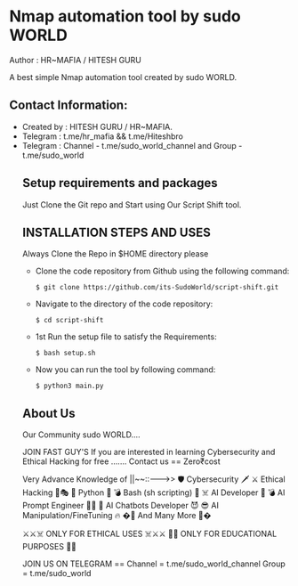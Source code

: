 # Nmap automation tool by sudo WORLD
Author : HR~MAFIA / HITESH GURU
        <p>A best simple Nmap automation tool created by sudo WORLD.</p>
  <h2>Contact Information:</h2>
<ul>
        <li>Created by : HITESH GURU / HR~MAFIA.</li>
        <li>Telegram : t.me/hr_mafia && t.me/Hiteshbro</li>
        <li>Telegram : Channel - t.me/sudo_world_channel and Group - t.me/sudo_world</li>

<h2>Setup requirements and packages</h2>
<p>Just Clone the Git repo and Start using Our Script Shift tool.</p>

<h2>INSTALLATION STEPS AND USES</h2>
<p> Always Clone the Repo in $HOME directory please </p> 
<div>
  <ul>
    <li>
      <p>Clone the code repository from Github using the following command:</p>
      <pre><code>$ git clone https://github.com/its-SudoWorld/script-shift.git </code></pre>
    </li>
    <li>
      <p>Navigate to the directory of the code repository:</p>
      <pre><code>$ cd script-shift</code></pre>
    </li>
    <li>
      <p>1st Run the setup file to satisfy the Requirements:</p>
      <pre><code>$ bash setup.sh</code></pre>
    </li>
    <li>
      <p>Now you can run the tool by following command:</p>
      <pre><code>$ python3 main.py</code></pre>
    </li>
  </ul>
</div>

<h2>About Us</h2>
<p>Our Community sudo WORLD....</p>
<p>JOIN FAST GUY'S
If you are interested in learning Cybersecurity and Ethical Hacking for free ....... Contact us == Zero₹cost

Very Advance Knowledge of ||~~::--->>
🛡️ Cybersecurity 🗡️
⚔️ Ethical Hacking 🎩🎭
🖤 Python 🐍
💣 Bash (sh scripting) 🖤
☠️ AI Developer 🎃
💣 AI Prompt Engineer �🏻
💬 AI Chatbots Developer 😈
😎 AI Manipulation/FineTuning 🔥
�📜 And Many More 📜�

⚔️⚔️☠️ ONLY FOR ETHICAL USES ☠️⚔️⚔️
📜📜 ONLY FOR EDUCATIONAL PURPOSES 📜📜


JOIN US ON TELEGRAM ==
Channel = t.me/sudo_world_channel
Group = t.me/sudo_world

</p>
